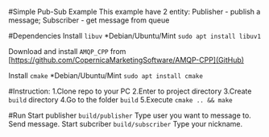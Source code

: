 #Simple Pub-Sub Example
This example have 2 entity:
Publisher - publish a message;
Subscriber - get message from queue

#Dependencies
Install `libuv`
*Debian/Ubuntu/Mint
`sudo apt install libuv1`

Download and install `AMQP_CPP` from
[https://github.com/CopernicaMarketingSoftware/AMQP-CPP](GitHub)

Install `cmake`
*Debian/Ubuntu/Mint
`sudo apt install cmake`

#Instruction:
1.Clone repo to your PC
2.Enter to project directory
3.Create `build` directory
4.Go to the folder `build`
5.Execute `cmake .. && make`

#Run
Start publisher `build/publisher`
Type user you want to message to.
Send message.
Start subcriber `build/subscriber`
Type your nickname.
